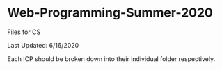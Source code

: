 # Web-Programming-Summer-2020
 Files for CS

Last Updated: 6/16/2020


Each ICP should be broken down into their individual folder respectively.
 
